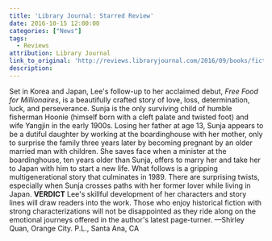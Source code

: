 ```yaml
---
title: 'Library Journal: Starred Review'
date: 2016-10-15 12:00:00
categories: ["News"]
tags:
  - Reviews
attribution: Library Journal
link_to_original: 'http://reviews.libraryjournal.com/2016/09/books/fiction/lj-fiction-reviews-october-15-2016/'
description:
---
```



Set in Korea and Japan, Lee's follow-up to her acclaimed debut, *Free Food for Millionaires*, is a beautifully crafted story of love, loss, determination, luck, and perseverance. Sunja is the only surviving child of humble fisherman Hoonie (himself born with a cleft palate and twisted foot) and wife Yangjin in the early 1900s. Losing her father at age 13, Sunja appears to be a dutiful daughter by working at the boardinghouse with her mother, only to surprise the family three years later by becoming pregnant by an older married man with children. She saves face when a minister at the boardinghouse, ten years older than Sunja, offers to marry her and take her to Japan with him to start a new life. What follows is a gripping multigenerational story that culminates in 1989. There are surprising twists, especially when Sunja crosses paths with her former lover while living in Japan. **VERDICT** Lee's skillful development of her characters and story lines will draw readers into the work. Those who enjoy historical fiction with strong characterizations will not be disappointed as they ride along on the emotional journeys offered in the author's latest page-turner. —Shirley Quan, Orange City. P.L., Santa Ana, CA